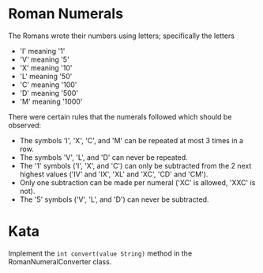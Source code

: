 # Roman Numerals

The Romans wrote their numbers using letters; 
specifically the letters 
* 'I' meaning '1' 
* 'V' meaning '5' 
* 'X' meaning '10' 
* 'L' meaning '50' 
* 'C' meaning '100' 
* 'D' meaning '500' 
* 'M' meaning '1000'

There were certain rules that the numerals followed which should be observed:

* The symbols 'I', 'X', 'C', and 'M' can be repeated at most 3 times in a row. 
* The symbols 'V', 'L', and 'D' can never be repeated. 
* The '1' symbols ('I', 'X', and 'C') can only be subtracted from the 2 next highest values ('IV' and 'IX', 'XL' and 'XC', 'CD' and 'CM'). 
* Only one subtraction can be made per numeral ('XC' is allowed, 'XXC' is not). 
* The '5' symbols ('V', 'L', and 'D') can never be subtracted.

# Kata

Implement the `int convert(value String)` method in the RomanNumeralConverter class.
